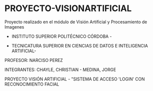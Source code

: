 # PROYECTO-VISIONARTIFICIAL
Proyecto realizado en el módulo de  Visión Artificial y Procesamiento de Imagenes

- INSTITUTO SUPERIOR POLITÉCNICO CÓRDOBA - 

- TECNICATURA SUPERIOR EN CIENCIAS DE DATOS E INTELIGENCIA ARTIFICIAL-

PROFESOR: NARCISO PEREZ

INTEGRANTES: CHAYLE, CHRISTIAN - MEDINA, JORGE

PROYECTO VISIÓN ARTIFICIAL - "SISTEMA DE ACCESO 'LOGIN' CON RECONOCIMIENTO FACIAL
